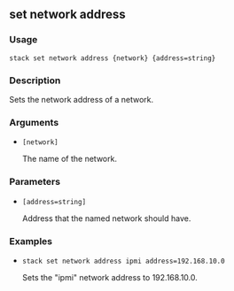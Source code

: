 ## set network address

### Usage

`stack set network address {network} {address=string}`

### Description


Sets the network address of a network.



### Arguments

* `[network]`

   The name of the network.


### Parameters
* `[address=string]`

   Address that the named network should have.

### Examples

* `stack set network address ipmi address=192.168.10.0`

   Sets the "ipmi" network address to 192.168.10.0.



